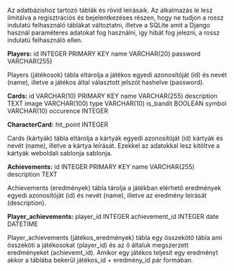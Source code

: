 Az adatbázishoz tartozó táblák és rövid leírásaik. Az alkalmazás le lesz limitálva a regisztrációs és bejelentkezéses részen, hogy ne tudjon a rossz indulatú felhasználó táblákat változtatni, illetve a SQLite amit a Django használ paraméteres adatokat fog használni, így hibát fog jelezni, a rossz indulatú felhasználó ellen. 

**Players:**
    id INTEGER PRIMARY KEY
    name VARCHAR(20)
    password VARCHAR(255)

Players (játékosok) tábla eltárolja a játékos egyedi azonosítóját (id) és nevét (name), illetve a játékos által választott jelszót hashelve (password).

**Cards:**
    id VARCHAR(10) PRIMARY KEY
    name VARCHAR(255)
    description TEXT
    image VARCHAR(100)
    type VARCHAR(10)
    is_bandit BOOLEAN
    symbol VARCHAR(10)
    occurence INTEGER

**CharacterCard:**
    hit_point INTEGER

Cards (kártyák) tábla eltárolja a kártyák egyedi azonosítóját (id) kártyák és nevét (name), illetve a kártya leírását. Ezekkel az adatokkal lesz kitöltve a kártyák weboldali sablonja sablonja.

**Achievements:**
    id INTEGER PRIMARY KEY
    name VARCHAR(255)
    description TEXT

Achievements (eredmények) tábla tárolja a játékban elérhető eredmények egyedi azonosítóját (id) és nevét (name), illetve az eredmény leírását (description).

**Player_achievements:**
    player_id INTEGER
    achievement_id INTEGER
    date DATETIME

Player_achievements (játékos_eredmények) tábla egy összekötő tábla ami összeköti a játékosokat (player_id) és az ő általuk megszerzett eredményeket (achievemt_id). Amikor egy játékos teljesít egy eredményt akkor a táblába bekerül játékos_id + eredmény_id pár formában.